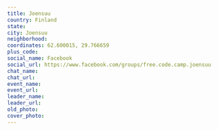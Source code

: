 ```yaml
---
title: Joensuu
country: Finland
state: 
city: Joensuu
neighborhood: 
coordinates: 62.600015, 29.766659
plus_code:
social_name: Facebook
social_url: https://www.facebook.com/groups/free.code.camp.joensuu
chat_name:
chat_url:
event_name:
event_url:
leader_name:
leader_url:
old_photo: 
cover_photo:
---
```

